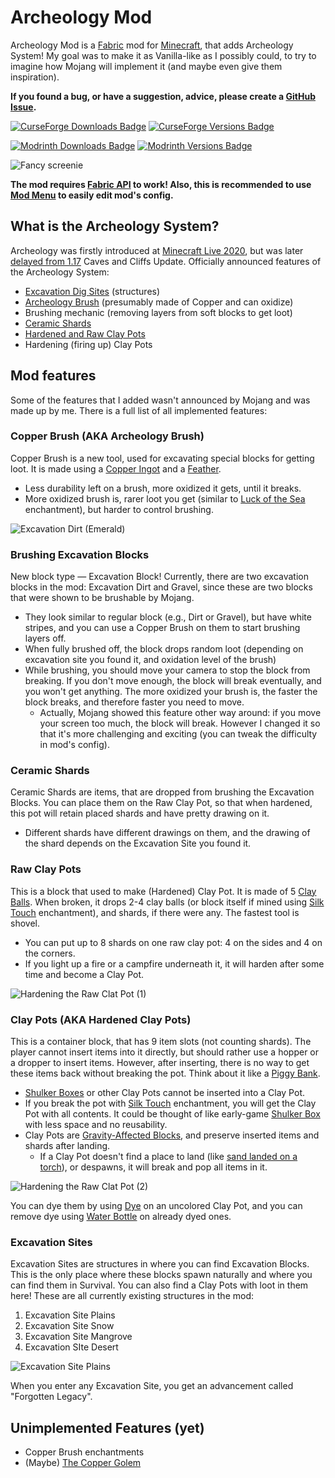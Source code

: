 # Archeology Mod
Archeology Mod is a [Fabric](https://fabricmc.net/) mod for [Minecraft](https://www.minecraft.net/), that adds Archeology System! My goal was to make it as Vanilla-like as I possibly could, to try to imagine how Mojang will implement it (and maybe even give them inspiration).

**If you found a bug, or have a suggestion, advice, please create a [GitHub Issue](https://github.com/capsey/archeology-mod/issues).**

[![CurseForge Downloads Badge](https://cf.way2muchnoise.eu/full_539957_downloads.svg "CurseForge Downloads Badge")](https://www.curseforge.com/minecraft/mc-mods/archeology)
[![CurseForge Versions Badge](https://cf.way2muchnoise.eu/versions/539957.svg "CurseForge Versions Badge")](https://www.curseforge.com/minecraft/mc-mods/archeology)

[![Modrinth Downloads Badge](https://modrinth-utils.vercel.app/api/badge/downloads?id=LWE2KdIY "Modrinth Downloads Badge")](https://modrinth.com/mod/archeology)
[![Modrinth Versions Badge](https://modrinth-utils.vercel.app/api/badge/versions?id=LWE2KdIY&last=true "Modrinth Versions Badge")](https://modrinth.com/mod/archeology)

![Fancy screenie](https://user-images.githubusercontent.com/46106832/191838583-82b8afc4-5e5f-4369-96aa-b307a4f9d38a.png "Fancy screenie")

**The mod requires [Fabric API](https://github.com/FabricMC/fabric) to work! Also, this is recommended to use [Mod Menu](https://github.com/TerraformersMC/ModMenu) to easily edit mod's config.**

## What is the Archeology System?
Archeology was firstly introduced at [Minecraft Live 2020](https://youtu.be/DWZIfsaIgtE?t=7229), but was later [delayed from 1.17](https://youtu.be/6YgKUZnUyak?t=285) Caves and Cliffs Update. Officially announced features of the Archeology System:
* [Excavation Dig Sites](https://minecraft-archive.fandom.com/wiki/Excavation_Sites) (structures)
* [Archeology Brush](https://minecraft-archive.fandom.com/wiki/Brush) (presumably made of Copper and can oxidize)
* Brushing mechanic (removing layers from soft blocks to get loot)
* [Ceramic Shards](https://minecraft-archive.fandom.com/wiki/Ceramic_Shard)
* [Hardened and Raw Clay Pots](https://minecraft-archive.fandom.com/wiki/Clay_Pot)
* Hardening (firing up) Clay Pots

## Mod features
Some of the features that I added wasn't announced by Mojang and was made up by me. There is a full list of all implemented features:

### Copper Brush (AKA Archeology Brush)
Copper Brush is a new tool, used for excavating special blocks for getting loot. It is made using a [Copper Ingot](https://minecraft.fandom.com/wiki/Copper_Ingot) and a [Feather](https://minecraft.fandom.com/wiki/Feather).
* Less durability left on a brush, more oxidized it gets, until it breaks.
* More oxidized brush is, rarer loot you get (similar to [Luck of the Sea](https://minecraft.fandom.com/wiki/Luck_of_the_Sea) enchantment), but harder to control brushing.

![Excavation Dirt (Emerald)](https://user-images.githubusercontent.com/46106832/191838488-1c611660-0709-46d0-a5ed-64732033511d.png "Excavation Dirt (Emerald)")

### Brushing Excavation Blocks
New block type — Excavation Block! Currently, there are two excavation blocks in the mod: Excavation Dirt and Gravel, since these are two blocks that were shown to be brushable by Mojang.
* They look similar to regular block (e.g., Dirt or Gravel), but have white stripes, and you can use a Copper Brush on them to start brushing layers off.
* When fully brushed off, the block drops random loot (depending on excavation site you found it, and oxidation level of the brush)
* While brushing, you should move your camera to stop the block from breaking. If you don't move enough, the block will break eventually, and you won't get anything. The more oxidized your brush is, the faster the block breaks, and therefore faster you need to move.
	* Actually, Mojang showed this feature other way around: if you move your screen too much, the block will break. However I changed it so that it's more challenging and exciting (you can tweak the difficulty in mod's config).

### Ceramic Shards
Ceramic Shards are items, that are dropped from brushing the Excavation Blocks. You can place them on the Raw Clay Pot, so that when hardened, this pot will retain placed shards and have pretty drawing on it.
* Different shards have different drawings on them, and the drawing of the shard depends on the Excavation Site you found it.

### Raw Clay Pots
This is a block that used to make (Hardened) Clay Pot. It is made of 5 [Clay Balls](https://minecraft.fandom.com/wiki/Clay_Ball). When broken, it drops 2-4 clay balls (or block itself if mined using [Silk Touch](https://minecraft.fandom.com/wiki/Silk_Touch) enchantment), and shards, if there were any. The fastest tool is shovel.
* You can put up to 8 shards on one raw clay pot: 4 on the sides and 4 on the corners.
* If you light up a fire or a campfire underneath it, it will harden after some time and become a Clay Pot.

![Hardening the Raw Clat Pot (1)](https://user-images.githubusercontent.com/46106832/191838419-c52d8aa4-f76d-4e08-be2e-f28645527d40.png "Hardening the Raw Clat Pot (1)")

### Clay Pots (AKA Hardened Clay Pots)
This is a container block, that has 9 item slots (not counting shards). The player cannot insert items into it directly, but should rather use a hopper or a dropper to insert items. However, after inserting, there is no way to get these items back without breaking the pot. Think about it like a [Piggy Bank](https://en.wikipedia.org/wiki/Piggy_bank).
* [Shulker Boxes](https://minecraft.fandom.com/wiki/Shulker_Box) or other Clay Pots cannot be inserted into a Clay Pot.
* If you break the pot with [Silk Touch](https://minecraft.fandom.com/wiki/Silk_Touch) enchantment, you will get the Clay Pot with all contents. It could be thought of like early-game [Shulker Box](https://minecraft.fandom.com/wiki/Shulker_Box) with less space and no reusability.
* Clay Pots are [Gravity-Affected Blocks](https://minecraft.fandom.com/wiki/Falling_Block), and preserve inserted items and shards after landing.
	* If a Clay Pot doesn't find a place to land (like [sand landed on a torch](https://minecraft.fandom.com/wiki/Falling_Block#Behavior)), or despawns, it will break and pop all items in it.

![Hardening the Raw Clat Pot (2)](https://user-images.githubusercontent.com/46106832/191838346-1d584fe8-beaa-4dbd-a612-eb84387c3fd6.png "Hardening the Raw Clat Pot (2)")

You can dye them by using [Dye](https://minecraft.fandom.com/wiki/Dye) on an uncolored Clay Pot, and you can remove dye using [Water Bottle](https://minecraft.fandom.com/wiki/Water_Bottle) on already dyed ones.

### Excavation Sites
Excavation Sites are structures in where you can find Excavation Blocks. This is the only place where these blocks spawn naturally and where you can find them in Survival. You can also find a Clay Pots with loot in them here! These are all currently existing structures in the mod:
1. Excavation Site Plains
2. Excavation Site Snow
3. Excavation Site Mangrove
4. Excavation SIte Desert

![Excavation Site Plains](https://user-images.githubusercontent.com/46106832/191838192-69d867ae-a32b-4ff9-88f5-9b29e5f8afe4.png "Excavation Site Plains")

When you enter any Excavation Site, you get an advancement called "Forgotten Legacy".

## Unimplemented Features (yet)
* Copper Brush enchantments
* (Maybe) [The Copper Golem](https://www.youtube.com/watch?v=jVdBhu0KgJo)

